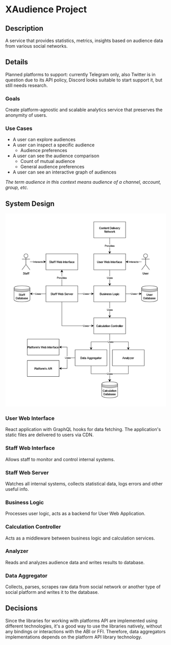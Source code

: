 # XAudience Project

## Description
A service that provides statistics, metrics, insights based on audience data from various social networks.

## Details
Planned platforms to support: currently Telegram only, also Twitter is in question due to its API policy, Discord looks suitable to start support it, but still needs research.

### Goals
Create platform-agnostic and scalable analytics service that preserves the anonymity of users.

### Use Cases
- A user can explore audiences
- A user can inspect a specific audience
    - Audience preferences
- A user can see the audience comparison
    - Count of mutual audience
    - General audience preferences
- A user can see an interactive graph of audiences

*The term audience in this context means audience of a channel, account, group, etc.*

## System Design
![System design](assets/system-design.drawio.png)

### User Web Interface
React application with GraphQL hooks for data fetching. The application's static files are delivered to users via CDN.

### Staff Web Interface
Allows staff to monitor and control internal systems.

### Staff Web Server
Watches all internal systems, collects statistical data, logs errors and other useful info.

### Business Logic
Processes user logic, acts as a backend for User Web Application.

### Calculation Controller
Acts as a middleware between business logic and calculation services.

### Analyzer
Reads and analyzes audience data and writes results to database.

### Data Aggregator
Collects, parses, scrapes raw data from social network or another type of social platform and writes it to the database.

## Decisions
Since the libraries for working with platforms API are implemented using different technologies, it's a good way to use the libraries natively, without any bindings or interactions with the ABI or FFI. Therefore, data aggregators implementations depends on the platform API library technology.